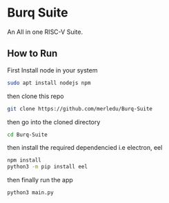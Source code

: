 # Burq Suite
An All in one RISC-V Suite.


## How to Run

First Install node in your system

```bash
sudo apt install nodejs npm
```

then clone this repo
```bash
git clone https://github.com/merledu/Burq-Suite
```

then go into the cloned directory
```bash
cd Burq-Suite
```

then install the required dependencied i.e electron, eel
```bash
npm install
python3 -m pip install eel
```

then finally run the app
```bash
python3 main.py
```
